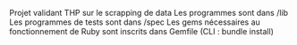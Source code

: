 Projet validant THP sur le scrapping de data
Les programmes sont dans /lib
Les programmes de tests sont dans /spec
Les gems nécessaires au fonctionnement de Ruby sont inscrits dans Gemfile (CLI : bundle install)